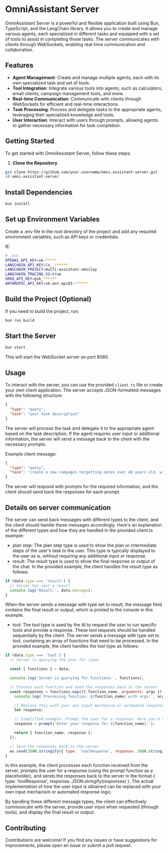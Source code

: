 # OmniAssistant Server

OmniAssistant Server is a powerful and flexible application built using Bun, TypeScript, and the LangChain library. It allows you to create and manage various agents, each specialized in different tasks and equipped with a set of tools to assist in completing those tasks. The server communicates with clients through WebSockets, enabling real-time communication and collaboration.

## Features

- **Agent Management**: Create and manage multiple agents, each with its own specialized task and set of tools.
- **Tool Integration**: Integrate various tools into agents, such as calculators, email clients, campaign management tools, and more.
- **Real-time Communication**: Communicate with clients through WebSockets for efficient and real-time interactions.
- **Task Processing**: Process and delegate tasks to the appropriate agents, leveraging their specialized knowledge and tools.
- **User Interaction**: Interact with users through prompts, allowing agents to gather necessary information for task completion.

## Getting Started

To get started with OmniAssistant Server, follow these steps:

1. **Clone the Repository**

```bash
git clone https://github.com/your-username/omni-assistant-server.git
cd omni-assistant-server
```

## Install Dependencies

```bash
bun install
```

## Set up Environment Variables

Create a .env file in the root directory of the project and add any required environment variables, such as API keys or credentials.

IE:

```bash
# .env
OPENAI_API_KEY=sk-*****
LANGCHAIN_API_KEY=ls__******
LANGCHAIN_PROJECT=multi-assistant-omniloy
LANGCHAIN_TRACING_V2=true
GROQ_API_KEY=gsk_******
ANTHROPIC_API_KEY=sk-ant-api03-******
```

## Build the Project (Optional)

If you need to build the project, run:

```bash
bun run build
```

## Start the Server

```bash
bun start
```

This will start the WebSocket server on port 8080.

## Usage

To interact with the server, you can use the provided `client.ts` file or create your own client application. The server accepts JSON-formatted messages with the following structure:

```json
{
  "type": "query",
  "task": "your task description"
}
```

The server will process the task and delegate it to the appropriate agent based on the task description. If the agent requires user input or additional information, the server will send a message back to the client with the necessary prompts.

Example client message:

```json
{
  "type": "query",
  "task": "create a new campagin targetting males over 40 years old, with a discount of 20% in all products. Include an email explaining the discount."
}
```

The server will respond with prompts for the required information, and the client should send back the responses for each prompt.

## Details on server communication

The server can send back messages with different types to the client, and the client should handle these messages accordingly. Here's an explanation of the different types and how they are handled in the provided client.ts example:

- plan step:
  The plan step type is used to show the plan or intermediate steps of the user's task to the user.
  This type is typically displayed to the user as is, without requiring any additional input or response.
- result:
  The result type is used to show the final response or output of the chat.
  In the provided example, the client handles the result type as follows:

```javascript
if (data.type === 'result') {
  // Server has sent a result
  console.log('Result:', data.message);
}
```

When the server sends a message with type set to result, the message field contains the final result or output, which is printed to the console in this example.

- tool:
  The tool type is used by the AI to request the user to run specific tools and provide a response.
  These tool requests should be handled sequentially by the client.
  The server sends a message with type set to tool, containing an array of functions that need to be processed.
  In the provided example, the client handles the tool type as follows:

```javascript
if (data.type === 'tool') {
  // Server is querying the user for input

  const { functions } = data;

  console.log('Server is querying for functions:', functions);

  // Process each function and send the responses back to the server
  const responses = functions.map(({ function_name, arguments: args }) => {
    console.log(`Processing function: ${function_name} with args:`, args);

    // Replace this with your own input mechanism or automated response logic
    let response;

    // Simplified example: Prompt the user for a response. Here you'd take the params, args and invoke your gunction
    response = prompt(`Enter your response for ${function_name}:`);

    return { function_name, response };
  });

  // Send the responses back to the server
  ws.send(JSON.stringify({ type: 'toolResponse', response: JSON.stringify(responses) }));
}
```

In this example, the client processes each function received from the server, prompts the user for a response (using the prompt function as a placeholder), and sends the responses back to the server in the format { type: 'toolResponse', response: JSON.stringify(responses) }.
The actual implementation of how the user input is obtained can be replaced with your own input mechanism or automated response logic.

By handling these different message types, the client can effectively communicate with the server, provide user input when requested (through tools), and display the final result or output.

## Contributing

Contributions are welcome! If you find any issues or have suggestions for improvements, please open an issue or submit a pull request.
